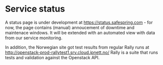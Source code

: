 # Service status

A status page is under development at https://status.safespring.com - for now,
the page contains (manual) annoucement of downtime and maintenace windows. It
will be extended with an automated view with data from our service monitoring.

In addition, the Norwegian site got test results from regular Rally runs
at http://openstack-prod-rallytest1.srv.cloud.ipnett.no/ Rally is a suite that
runs tests and validation against the Openstack API.

